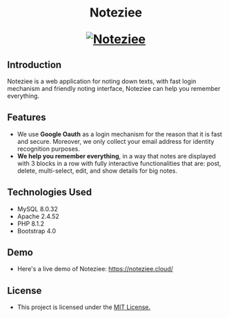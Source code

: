 <h1 align="center">
  <p align="center">Noteziee</p>
  <a href="https://docusaurus.io"><img src="https://i.imgur.com/qmPVs4h.png" alt="Noteziee"></a>
</h1>


## Introduction

Noteziee is a web application for noting down texts, with fast login mechanism and friendly noting interface, Noteziee can help you remember everything.

## Features
- We use **Google Oauth** as a login mechanism for the reason that it is fast and secure. Moreover, we only collect your email address for identity recognition purposes.
- **We help you remember everything**, in a way that notes are displayed with 3 blocks in a row with fully interactive functionalities that are: post, delete, multi-select, edit, and show details for big notes.

## Technologies Used
- MySQL 8.0.32
- Apache 2.4.52
- PHP 8.1.2
- Bootstrap 4.0

## Demo
- Here's a live demo of Noteziee: https://noteziee.cloud/

## License
- This project is licensed under the [MIT License.](https://github.com/suppi147/Noteziee/blob/deploy/LICENSE)
